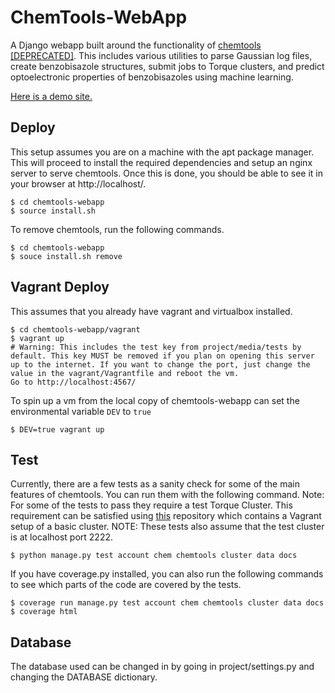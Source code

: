 ChemTools-WebApp
================
A Django webapp built around the functionality of [chemtools [DEPRECATED]](https://github.com/crcollins/chemtools). This includes various utilities to parse Gaussian log files, create benzobisazole structures, submit jobs to Torque clusters, and predict optoelectronic properties of benzobisazoles using machine learning.

[Here is a demo site.](http://gauss.crcollins.com/)


Deploy
------

This setup assumes you are on a machine with the apt package manager. This will proceed to install the required dependencies and setup an nginx server to serve chemtools. Once this is done, you should be able to see it in your browser at http://localhost/.

    $ cd chemtools-webapp
    $ source install.sh

To remove chemtools, run the following commands.

    $ cd chemtools-webapp
    $ souce install.sh remove


Vagrant Deploy
--------------

This assumes that you already have vagrant and virtualbox installed.

    $ cd chemtools-webapp/vagrant
    $ vagrant up
    # Warning: This includes the test key from project/media/tests by default. This key MUST be removed if you plan on opening this server up to the internet. If you want to change the port, just change the value in the vagrant/Vagrantfile and reboot the vm.
    Go to http://localhost:4567/

To spin up a vm from the local copy of chemtools-webapp can set the environmental variable `DEV` to `true`

    $ DEV=true vagrant up


Test
----

Currently, there are a few tests as a sanity check for some of the main features of chemtools. You can run them with the following command. Note: For some of the tests to pass they require a test Torque Cluster. This requirement can be satisfied using [this](https://github.com/crcollins/torquecluster) repository which contains a Vagrant setup of a basic cluster. NOTE: These tests also assume that the test cluster is at localhost port 2222.

    $ python manage.py test account chem chemtools cluster data docs

If you have coverage.py installed, you can also run the following commands to see which parts of the code are covered by the tests.

    $ coverage run manage.py test account chem chemtools cluster data docs
    $ coverage html


Database
--------

The database used can be changed in by going in project/settings.py and changing the DATABASE dictionary.
